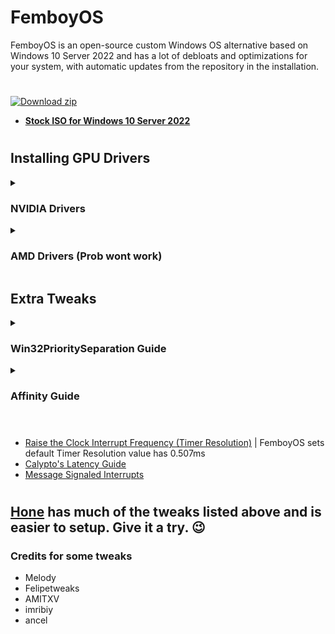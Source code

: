 # **FemboyOS**
FemboyOS is an open-source custom Windows OS alternative based on Windows 10 Server 2022 and has a lot of debloats and optimizations for your system, with automatic updates from the repository in the installation.
#
[![Download zip](https://custom-icon-badges.herokuapp.com/badge/-Download-gray?style=for-the-badge&logo=download&logoColor=white "Download zip")]()
* [**Stock ISO for Windows 10 Server 2022**](https://archive.org/details/en-us_windows_server_version_2022)
#

## Installing GPU Drivers
<details closed>
<br>
<summary><h3>NVIDIA Drivers</h3></summary>
1. <a href="https://www.techpowerup.com/download/techpowerup-nvcleanstall/">Install NVCleanstall</a>
<br><br>
2. Choose the latest version and copy the settings below
<br><br>
<img src="https://raw.githubusercontent.com/heitorrosa/FemboyOS/iotltsc/images/1NVChad.png" style="width:400px;height:480px;"></img>
<br><br>
<img src="https://raw.githubusercontent.com/heitorrosa/FemboyOS/iotltsc/images/2NVChad.png" style="width:400px;height:480px;"></img>
<br><br>
</details>

<details closed>
<br>
<summary><h3>AMD Drivers (Prob wont work)</h3></summary>
1. <a href="https://github.com/GSDragoon/RadeonSoftwareSlimmer/releases/latest">Install Radeon Software Slimmer</a>
<br><br>
2. Download the latest driver for your GPU in AMD website
<br><br>
<img src="https://raw.githubusercontent.com/heitorrosa/FemboyOS/iotltsc/images/4AMDip.png" style="width:802px;height:136px;"></img>
<br><br>
3. Copy the settings below for Radeon Software Slimmer
<br><br>
<img src="https://raw.githubusercontent.com/heitorrosa/FemboyOS/iotltsc/images/1AMDip.png" style="width:960px;height:514px;"></img>
<br><br>
<img src="https://raw.githubusercontent.com/heitorrosa/FemboyOS/iotltsc/images/2AMDip.png" style="width:960px;height:514px;"></img>
<br><br>
<img src="https://raw.githubusercontent.com/heitorrosa/FemboyOS/iotltsc/images/3AMDip.png" style="width:960px;height:514px;"></img>
<br><br>
</details>

## Extra Tweaks
<details closed>
<br>
<summary><h3>Win32PrioritySeparation Guide</h3></summary>
</details>

<details closed>
<br>
<summary><h3>Affinity Guide</h3></summary>
  
* [GPU and DirectX Graphics Kernel (AutoGpuAffinity)](https://github.com/amitxv/PC-Tuning/blob/main/docs/post-install.md#gpu-and-directx-graphics-kernel)
</details>

#
* [Raise the Clock Interrupt Frequency (Timer Resolution)](https://github.com/amitxv/PC-Tuning/blob/main/docs/post-install.md#raise-the-clock-interrupt-frequency-timer-resolution)  | FemboyOS sets default Timer Resolution value has 0.507ms
* [Calypto's Latency Guide](https://docs.google.com/document/d/1c2-lUJq74wuYK1WrA_bIvgb89dUN0sj8-hO3vqmrau4)
* [Message Signaled Interrupts](https://github.com/amitxv/PC-Tuning/blob/main/docs/post-install.md#message-signaled-interrupts)

#
## **[Hone](https://github.com/auraside/Hone) has much of the tweaks listed above and is easier to setup. Give it a try. 😉**

### Credits for some tweaks
* Melody
* Felipetweaks
* AMITXV
* imribiy
* ancel
